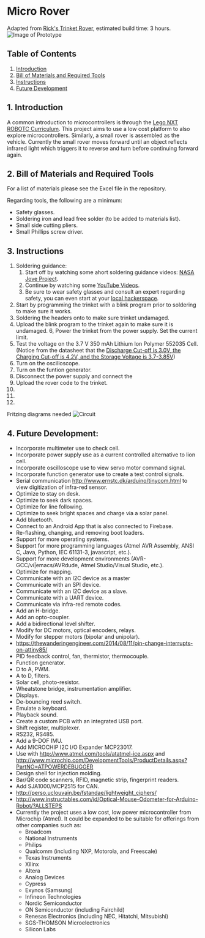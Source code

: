 # Micro Rover
Adapted from [Rick's Trinket Rover](https://github.com/rwinscot/TrinketRover), estimated build time: 3 hours.
![Image of Prototype](https://raw.githubusercontent.com/six0four/MicroRover/master/images/prototype.jpg)

## Table of Contents
1. [Introduction](https://github.com/six0four/MicroRover#1-introduction)
2. [Bill of Materials and Required Tools](https://github.com/six0four/MicroRover#2-bill-of-materials-and-required-tools)
3. [Instructions](https://github.com/six0four/MicroRover#3-instructions)
4. [Future Development](https://github.com/six0four/MicroRover#4-future-development)

## 1. Introduction
A common introduction to microcontrollers is through the [Lego NXT ROBOTC Curriculum](http://www.education.rec.ri.cmu.edu/previews/robot_c_products/teaching_rc_lego_v2_preview/home/ROBOTC_Curriculum_Outline.pdf). This project aims to use a low cost platform to also explore microcontrollers. Similarly, a small rover is assembled as the vehicle. Currently the small rover moves forward until an object reflects infrared light which triggers it to reverse and turn before continuing forward again.

## 2. Bill of Materials and Required Tools
For a list of materials please see the Excel file in the repository.

Regarding tools, the following are a minimum:
- Safety glasses.
- Soldering iron and lead free solder (to be added to materials list).
- Small side cutting pliers.
- Small Phillips screw driver.

## 3. Instructions
1. Soldering guidance:
	1. Start off by watching some ahort soldering guidance videos: [NASA Jove Project](https://radiojove.gsfc.nasa.gov/telescope/soldering.htm).
	2. Continue by watching some [YouTube Videos](https://www.youtube.com/watch?v=BLfXXRfRIzY&list=PLQ32vZrF5U2lFOJTtZDytBWBYVLNp4RYz).
	3. Be sure to wear safety glasses and consult an expert regarding safety, you can even start at your [local hackerspace](https://wiki.hackerspaces.org/List_of_Hackerspaces).
2. Start by programming the trinket with a blink program prior to soldering to make sure it works.
3. Soldering the headers onto to make sure trinket undamaged.
4. Upload the blink program to the trinket again to make sure it is undamaged.
6, Power the trinket from the power supply. Set the current limit.
4. Test the voltage on the 3.7 V 350 mAh Lithium Ion Polymer 552035 Cell. (Notice from the datasheet that the <a href="https://cdn-shop.adafruit.com/product-files/2750/LP552035_350MAH_3.7V_20150906.pdf">Discharge Cut-off
is 3.0V, the Charging Cut-off is 4.2V, and the Storage Voltage is 3.7-3.85V</a>)
7. Turn on the oscilloscope.
8. Turn on the funtion generator.
9. Disconnect the power supply and connect the 
5. Upload the rover code to the trinket.
6.
7.
8.

Fritzing diagrams needed
![Circuit](raw.githubusercontent.com/six0four/MicroRover/master/images/circuit.jpg)

## 4. Future Development:
- Incorporate multimeter use to check cell.
- Incorporate power supply use as a current controlled alternative to lion cell.
- Incorporate oscilloscope use to view servo motor command signal.
- Incorporate function generator use to create a test control signals.
- Serial communication http://www.ernstc.dk/arduino/tinycom.html to view digitization of infra-red sensor.
- Optimize to stay on desk.
- Optimize to seek dark spaces.
- Optimize for line following.
- Optimize to seek bright spaces and charge via a solar panel.
- Add bluetooth.
- Connect to an Android App that is also connected to Firebase.
- Re-flashing, changing, and removing boot loaders.
- Support for more operating systems.
- Support for more programming languages (Atmel AVR Assembly, ANSI C, Java, Python, IEC 61131-3, javascript, etc.).
- Support for more development environments (AVR-GCC/vi|emacs/AVRdude, Atmel Studio/Visual Studio, etc.).
- Optimize for mapping.
- Communicate with an I2C device as a master
- Communicate with an SPI device.
- Communicate with an I2C device as a slave.
- Communicate with a UART device.
- Communicate via infra-red remote codes.
- Add an H-bridge.
- Add an opto-coupler.
- Add a bidirectional level shifter.
- Modify for DC motors, optical encoders, relays.
- Modify for stepper motors (bipolar and unipolar).
- https://thewanderingengineer.com/2014/08/11/pin-change-interrupts-on-attiny85/
- PID feedback control, fan, thermistor, thermocouple.
- Function generator.
- D to A, PWM.
- A to D, filters.
- Solar cell, photo-resistor.
- Wheatstone bridge, instrumentation amplifier.
- Displays.
- De-bouncing reed switch.
- Emulate a keyboard.
- Playback sound.
- Create a custom PCB with an integrated USB port.
- Shift register, multiplexer.
- RS232, RS485.
- Add a 9-DOF IMU.
- Add MICROCHIP I2C I/O Expander MCP23017.
- Use with http://www.atmel.com/tools/atatmel-ice.aspx and http://www.microchip.com/DevelopmentTools/ProductDetails.aspx?PartNO=ATPOWERDEBUGGER
- Design shell for injection molding.
- Bar/QR code scanners, RFID, magnetic strip, fingerprint readers.
- Add SJA1000/MCP2515 for CAN.
- http://perso.uclouvain.be/fstandae/lightweight_ciphers/
- http://www.instructables.com/id/Optical-Mouse-Odometer-for-Arduino-Robot/?ALLSTEPS
- Currently the project uses a low cost, low power microcontroller from Microchip (Atmel). It could be expanded to be suitable for offerings from other companies such as:
	- Broadcom
	- National Instruments
	- Philips
	- Qualcomm (including NXP, Motorola, and Freescale)
	- Texas Instruments
	- Xilinx
	- Altera
	- Analog Devices
	- Cypress
	- Exynos (Samsung)
	- Infineon Technologies
	- Nordic Semiconductor
	- ON Semiconductor (including Fairchild)
	- Renesas Electronics (including NEC, Hitatchi, Mitsubishi)
	- SGS-THOMSON Microelectronics
	- Silicon Labs
